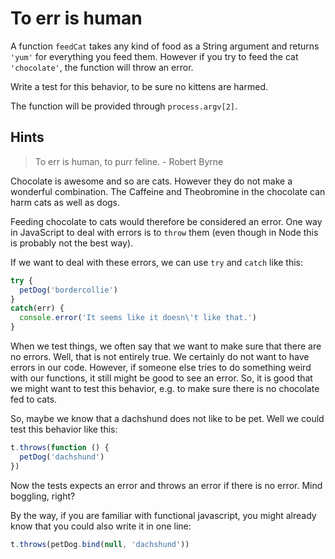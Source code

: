 # To err is human

A function `feedCat` takes any kind of food as a String argument and returns 
`'yum'` for everything you feed them. However if you try to feed the cat 
`'chocolate'`, the function will throw an error.

Write a test for this behavior, to be sure no kittens are harmed.

The function will be provided through `process.argv[2]`.

## Hints

> To err is human, to purr feline. - Robert Byrne

Chocolate is awesome and so are cats. However they do not make a wonderful 
combination. The Caffeine and Theobromine in the chocolate can harm cats as well
as dogs. 

Feeding chocolate to cats would therefore be considered an error. One way in
JavaScript to deal with errors is to `throw` them (even though in Node this is
probably not the best way). 

If we want to deal with these errors, we can use `try` and `catch` like this:

```js
try {
  petDog('bordercollie')
} 
catch(err) {
  console.error('It seems like it doesn\'t like that.')
}
```

When we test things, we often say that we want to make sure that there are no
errors. Well, that is not entirely true. We certainly do not want to have 
errors in our code. However, if someone else tries to do something weird with 
our functions, it still might be good to see an error. So, it is good that we 
might want to test this behavior, e.g. to make sure there is no chocolate fed 
to cats.

So, maybe we know that a dachshund does not like to be pet. Well we could test 
this behavior like this:

```js
t.throws(function () {
  petDog('dachshund')
})
```

Now the tests expects an error and throws an error if there is no error. Mind
boggling, right?

By the way, if you are familiar with functional javascript, you might already
know that you could also write it in one line:
```js
t.throws(petDog.bind(null, 'dachshund'))
```

